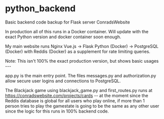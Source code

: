 # python_backend
Basic backend code backup for Flask server ConradsWebsite

In production all of this runs in a Docker container. Will update with the exact Python version and docker container soon enough.

My main website runs Nginx Vue.js -> Flask Python (Docker) -> PostgreSQL (Docker) with Reddis (Docker) as a supplement for rate limiting queries.

Note: This isn't 100% the exact production version, but shows basic usages --- 

app.py is the main entry point. The files messages.py and authorization.py allow secure user logins and connections to PostgreSQL.

The Blackjack game using blackjack_game.py and first_routes.py runs at https://conradswebsite.com/projects/cards -- at the moment since the Reddis database is global for all users who play online, if more than 1 person tries to play the gamestate is going to be the same as any other user since the logic for this runs in 100% backend code.

